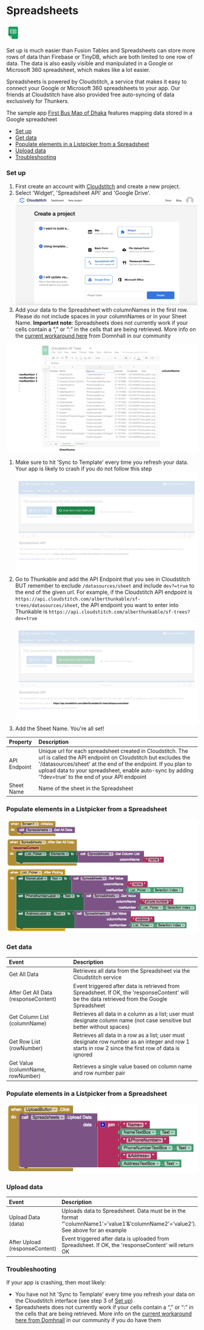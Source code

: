 # Spreadsheets

###  ![](../../../../.gitbook/assets/spreadsheets-icon.png)

 Set up is much easier than Fusion Tables and Spreadsheets can store more rows of data than Firebase or TinyDB, which are both limited to one row of data. The data is also easily visible and manipulated in a Google or Microsoft 360 spreadsheet, which makes like a lot easier.

Spreadsheets is powered by Cloudstitch, a service that makes it easy to connect your Google or Microsoft 360 spreadsheets to your app. Our friends at Cloudstitch have also provided free auto-syncing of data exclusively for Thunkers.

The sample app [First Bus Map of Dhaka](spreadsheets.md) features mapping data stored in a Google spreadsheet

* [Set up](spreadsheets.md#set-up)
* [Get data](spreadsheets.md#get-data)
* [Populate elements in a Listpicker from a Spreadsheet](spreadsheets.md#populate-elements-in-a-listpicker-from-a-spreadsheet)
* [Upload data](spreadsheets.md#upload-data)
* [Troubleshooting](spreadsheets.md#troubleshooting)

### Set up

1. First create an account with [Cloudstitch](https://cloudstitch.com/) and create a new project.
2. Select 'Widget', 'Spreadsheet API' and 'Google Drive'.![](../../../../.gitbook/assets/spreadsheet-fig-3.png)
3. Add your data to the Spreadsheet with columnNames in the first row. Please do not include spaces in your columnNames or in your Sheet Name. **Important note**: Spreadsheets does not currently work if your cells contain a “,” or “:” in the cells that are being retrieved.  More info on the [current workaround here](https://community.thunkable.com/t/handling-and-in-cloudstitch-data/1879) from Domnhall in our community

![](../../../../.gitbook/assets/spreadsheets-fig-2.png)

1. Make sure to hit 'Sync to Template' every time you refresh your data. Your app is likely to crash if you do not follow this step![](../../../../.gitbook/assets/spreadsheets-fig-3.png)
2. Go to Thunkable and add the API Endpoint that you see in Cloudstitch BUT remember to exclude `/datasources/sheet` and include `dev?=true` to the end of the given url. For example, if the Cloudstitch API endpoint is `https://api.cloudstitch.com/alberthunkable/sf-trees/datasources/sheet`, the API endpoint you want to enter into Thunkable is `https://api.cloudstitch.com/alberthunkable/sf-trees?dev=true`![](../../../../.gitbook/assets/spreadsheets-fig-4.png)
3. Add the Sheet Name.  You're all set!

| Property | Description |
| :--- | :--- |
| API Endpoint | Unique url for each spreadsheet created in Cloudstitch. The url is called the API endpoint on Cloudstitch but excludes the '/datasources/sheet' at the end of the endpoint. If you plan to upload data to your spreadsheet, enable auto-sync by adding '?dev=true' to the end of your API endpoint |
| Sheet Name | Name of the sheet in the Spreadsheet |

### Populate elements in a Listpicker from a Spreadsheet

![](../../../../.gitbook/assets/spreadsheets-blocks-1.png)

### Get data

| Event | Description |
| :--- | :--- |
| Get All Data | Retrieves all data from the Spreadsheet via the Cloudstitch service |
| After Get All Data \(responseContent\) | Event triggered after data is retrieved from Spreadsheet. If OK, the 'responseContent' will be the data retrieved from the Google Spreadsheet |
| Get Column List \(columnName\) | Retrieves all data in a column as a list; user must designate column name \(not case sensitive but better without spaces\) |
| Get Row List \(rowNumber\) | Retrieves all data in a row as a list; user must designate row number as an integer and row 1 starts in row 2 since the first row of data is ignored |
| Get Value \(columnName, rowNumber\) | Retrieves a single value based on column name and row number pair |

### Populate elements in a Listpicker from a Spreadsheet

![](../../../../.gitbook/assets/spreadsheets-blocks-2.png)

### Upload data

| Event | Description |
| :--- | :--- |
| Upload Data \(data\) | Uploads data to Spreadsheet. Data must be in the format “'columnName1'=’value1’&'columnName2'=’value2’\). See above for an example |
| After Upload \(responseContent\) | Event triggered after data is uploaded from Spreadsheet. If OK, the 'responseContent' will return OK |

### Troubleshooting

If your app is crashing, then most likely:

* You have not hit 'Sync to Template' every time you refresh your data on the Cloudstitch interface \(see step 3 of [Set up](spreadsheets.md#set-up)\)
* Spreadsheets does not currently work if your cells contain a “,” or “:” in the cells that are being retrieved. More info on the [current workaround here from Domhnall](https://community.thunkable.com/t/handling-and-in-cloudstitch-data/1879?u=domhnall) in our community if you do have them

